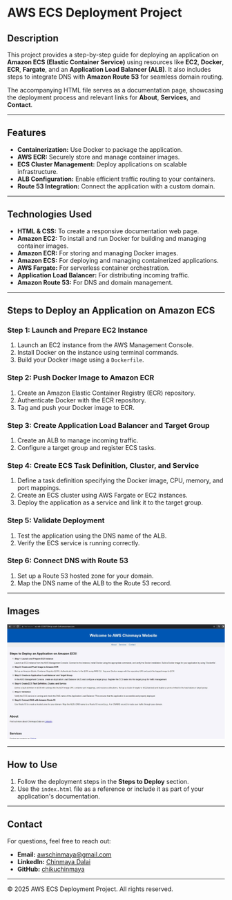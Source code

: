 # AWS ECS Deployment Project

## Description
This project provides a step-by-step guide for deploying an application on **Amazon ECS (Elastic Container Service)** using resources like **EC2**, **Docker**, **ECR**, **Fargate**, and an **Application Load Balancer (ALB)**. It also includes steps to integrate DNS with **Amazon Route 53** for seamless domain routing.

The accompanying HTML file serves as a documentation page, showcasing the deployment process and relevant links for **About**, **Services**, and **Contact**.

---

## Features
- **Containerization:** Use Docker to package the application.
- **AWS ECR:** Securely store and manage container images.
- **ECS Cluster Management:** Deploy applications on scalable infrastructure.
- **ALB Configuration:** Enable efficient traffic routing to your containers.
- **Route 53 Integration:** Connect the application with a custom domain.

---

## Technologies Used
- **HTML & CSS:** To create a responsive documentation web page.
- **Amazon EC2:** To install and run Docker for building and managing container images.
- **Amazon ECR:** For storing and managing Docker images.
- **Amazon ECS:** For deploying and managing containerized applications.
- **AWS Fargate:** For serverless container orchestration.
- **Application Load Balancer:** For distributing incoming traffic.
- **Amazon Route 53:** For DNS and domain management.

---

## Steps to Deploy an Application on Amazon ECS

### Step 1: Launch and Prepare EC2 Instance
1. Launch an EC2 instance from the AWS Management Console.
2. Install Docker on the instance using terminal commands.
3. Build your Docker image using a `Dockerfile`.

### Step 2: Push Docker Image to Amazon ECR
1. Create an Amazon Elastic Container Registry (ECR) repository.
2. Authenticate Docker with the ECR repository.
3. Tag and push your Docker image to ECR.

### Step 3: Create Application Load Balancer and Target Group
1. Create an ALB to manage incoming traffic.
2. Configure a target group and register ECS tasks.

### Step 4: Create ECS Task Definition, Cluster, and Service
1. Define a task definition specifying the Docker image, CPU, memory, and port mappings.
2. Create an ECS cluster using AWS Fargate or EC2 instances.
3. Deploy the application as a service and link it to the target group.

### Step 5: Validate Deployment
1. Test the application using the DNS name of the ALB.
2. Verify the ECS service is running correctly.

### Step 6: Connect DNS with Route 53
1. Set up a Route 53 hosted zone for your domain.
2. Map the DNS name of the ALB to the Route 53 record.

---

## Images
![AWS ECS Deployment](https://github.com/chikuchinmaya/AWS-Docker-ECS-Fargate-App-Deployment-Project/blob/main/Image/ECS%20ELB.JPG)

---

## How to Use
1. Follow the deployment steps in the **Steps to Deploy** section.
2. Use the `index.html` file as a reference or include it as part of your application's documentation.

---

## Contact
For questions, feel free to reach out:
- **Email:** [awschinmaya@gmail.com](mailto:awschinmaya@gmail.com)
- **LinkedIn:** [Chinmaya Dalai](https://in.linkedin.com/in/chinmayadalai)
- **GitHub:** [chikuchinmaya](https://github.com/chikuchinmaya)

---

&copy; 2025 AWS ECS Deployment Project. All rights reserved.
